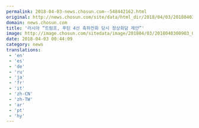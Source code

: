 ```yaml
---
permalink: 2018-04-03-news.chosun.com--548442162.html
original: http://news.chosun.com/site/data/html_dir/2018/04/03/2018040300934.html
domain: news.chosun.com
title: '러시아 “트럼프, 푸틴 4선 축하전화 당시 정상회담 제안”'
image: http://image.chosun.com/sitedata/image/201804/03/2018040300903_0.jpg
date: 2018-04-03 00:44:09
category: news
translations: 
 - 'en'
 - 'es'
 - 'de'
 - 'ru'
 - 'ja'
 - 'fr'
 - 'it'
 - 'zh-CN'
 - 'zh-TW'
 - 'ar'
 - 'pt'
 - 'hy'
---
```


